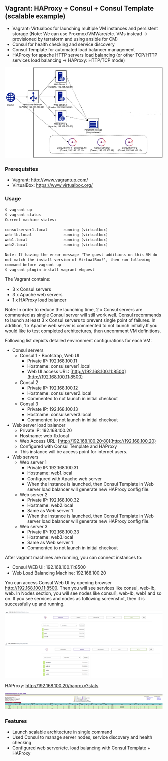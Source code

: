 
## Vagrant: HAProxy + Consul + Consul Template (scalable example)

- Vagrant+Virtualbox for launching multiple VM instances and persistent storage (Note: We can use Proxmox/VMWare/etc. VMs instead -> provisioned by terraform and using ansible for CM)
- Consul for health checking and service discovery
- Consul Template for automated load balancer management
- HAProxy for apache HTTP servers load balancing (or other TCP/HTTP services load balancing -> HAProxy: HTTP/TCP mode)

![picture](pictures/vagrant_consul_architecture_diagram.png)

### Prerequisites
- Vagrant: http://www.vagrantup.com/
- VirtualBox: https://www.virtualbox.org/

### Usage
```
$ vagrant up
$ vagrant status
Current machine states:

consulserver1.local       running (virtualbox)
web-lb.local              running (virtualbox)
web1.local                running (virtualbox)
web2.local                running (virtualbox)

Note: If having the error message 'The guest additions on this VM do not match the install version of VirtualBox!', then run following command before vagrant up
$ vagrant plugin install vagrant-vbguest

```   

The Vagrant contains:

- 3 x Consul servers
- 3 x Apache web servers
- 1 x HAProxy load balancer

Note: In order to reduce the launching time, 2 x Consul servers are commented as single Consul server will still work well. Consul recommends to launch at least 3 x Consul servers to prevent single point of failures. In addition, 1 x Apache web server is commented to not launch initially.If you would like to test completed architectures, then uncomment VM definitions.

Following list depicts detailed environment configurations for each VM:
* Consul servers
    * Consul 1 - Bootstrap, Web UI
        * Private IP: 192.168.100.11
        * Hostname: consulserver1.local
        * Web UI access URL: [http://192.168.100.11:8500](http://192.168.100.11:8500)
    * Consul 2 
        * Private IP: 192.168.100.12
        * Hostname: consulserver2.local
        * Commented to not launch in initial checkout
    * Consul 3
        * Private IP: 192.168.100.13
        * Hostname: consulserver3.local
        * Commented to not launch in initial checkout
* Web server load balancer
    * Private IP: 192.168.100.20
    * Hostname: web-lb.local
    * Web Access URL: [http://192.168.100.20:80](http://192.168.100.20)
    * Configured with Consul Template and HAProxy
    * This instance will be access point for internet users.
* Web servers
    * Web server 1 
        * Private IP: 192.168.100.31
        * Hostname: web1.local
        * Configured with Apache web server
        * When the instance is launched, then Consul Template in Web server load balancer will generate new HAProxy config file.
    * Web server 2
        * Private IP: 192.168.100.32
        * Hostname: web2.local
        * Same as Web server 1
        * When the instance is launched, then Consul Template in Web server load balancer will generate new HAProxy config file.
    * Web server 3
        * Private IP: 192.168.100.33
        * Hostname: web3.local
        * Same as Web server 1
        * Commented to not launch in initial checkout

After vagrant machines are running, you can connect instances to:

- Consul WEB UI: 192.168.100.11:8500
- Web Load Balancing Machine: 192.168.100.20


You can access Consul Web UI by opening browser http://192.168.100.11:8500. Then you will see services like consul, web-lb, web. In Nodes section, you will see nodes like consul1, web-lb, web1 and so on. If you see services and nodes as following screenshot, then it is successfully up and running.

![picture](pictures/consul-services.png)
![picture](pictures/consul-nodes.png)

HAProxy: http://192.168.100.20/haproxy?stats

![picture](pictures/haproxy-stats.png)


### Features
- Launch scalable architecture in single command
- Used Consul to manage server nodes, service discovery and health checking
- Configured web server/etc. load balancing with Consul Template + HAProxy



